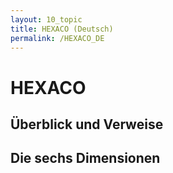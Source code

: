 ```yaml
---
layout: 10_topic
title: HEXACO (Deutsch)
permalink: /HEXACO_DE
---
```


# HEXACO


## Überblick und Verweise


## Die sechs Dimensionen







